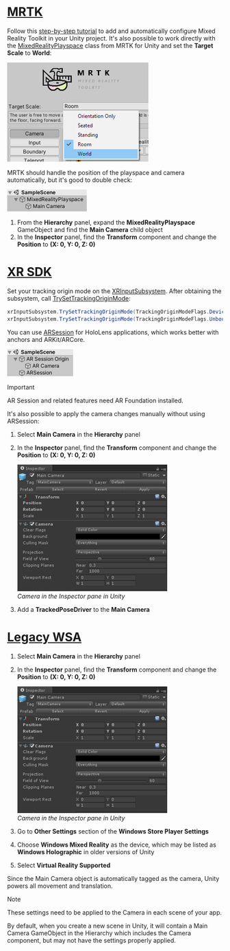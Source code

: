 # [MRTK](#tab/mrtk)
<!-- NEVER CHANGE THE ABOVE LINE! -->

Follow this [step-by-step tutorial](/training/paths/beginner-hololens-2-tutorials/) to add and automatically configure Mixed Reality Toolkit in your Unity project. It's also possible to work directly with the [MixedRealityPlayspace](/dotnet/api/microsoft.mixedreality.toolkit.mixedrealityplayspace) class from MRTK for Unity and set the **Target Scale** to **World**:

![MRTK settings window](../../images/mrtk-target-scale.png)

MRTK should handle the position of the playspace and camera automatically, but it's good to double check:

![MRTK playspace](../../images/mrtk-playspace.png)

1. From the **Hierarchy** panel, expand the **MixedRealityPlayspace** GameObject and find the **Main Camera** child object
2. In the **Inspector** panel, find the **Transform** component and change the **Position** to **(X: 0, Y: 0, Z: 0)**

# [XR SDK](#tab/xr)
<!-- NEVER CHANGE THE ABOVE LINE! -->

Set your tracking origin mode on the [XRInputSubsystem](https://docs.unity3d.com/Documentation/ScriptReference/XR.XRInputSubsystem.html). After obtaining the subsystem, call [TrySetTrackingOriginMode](https://docs.unity3d.com/Documentation/ScriptReference/XR.XRInputSubsystem.TrySetTrackingOriginMode.html):

```cs
xrInputSubsystem.TrySetTrackingOriginMode(TrackingOriginModeFlags.Device);
xrInputSubsystem.TrySetTrackingOriginMode(TrackingOriginModeFlags.Unbounded); // Recommendation for OpenXR
```

You can use [ARSession](https://docs.unity3d.com/Packages/com.unity.xr.arfoundation@2.1/manual/index.html#installing-ar-foundation) for HoloLens applications, which works better with anchors and ARKit/ARCore.

![AR session in hierarchy](../../images/xrsdk-arsession.png)

> [!IMPORTANT]
> AR Session and related features need AR Foundation installed.

It's also possible to apply the camera changes manually without using ARSession:

1. Select **Main Camera** in the **Hierarchy** panel
1. In the **Inspector** panel, find the **Transform** component and change the **Position** to **(X: 0, Y: 0, Z: 0)**

   ![Camera in the Inspector pane in Unity](../../images/maincamera-350px.png)  
   *Camera in the Inspector pane in Unity*

1. Add a **TrackedPoseDriver** to the **Main Camera**

# [Legacy WSA](#tab/wsa)
<!-- NEVER CHANGE THE ABOVE LINE! -->

1. Select **Main Camera** in the **Hierarchy** panel
1. In the **Inspector** panel, find the **Transform** component and change the **Position** to **(X: 0, Y: 0, Z: 0)**

   ![Camera in the Inspector pane in Unity](../../images/maincamera-350px.png)  
   *Camera in the Inspector pane in Unity*

1. Go to **Other Settings** section of the **Windows Store Player Settings**
1. Choose **Windows Mixed Reality** as the device, which may be listed as **Windows Holographic** in older versions of Unity
1. Select **Virtual Reality Supported**

Since the Main Camera object is automatically tagged as the camera, Unity powers all movement and translation.

>[!NOTE]
>These settings need to be applied to the Camera in each scene of your app.
>
>By default, when you create a new scene in Unity, it will contain a Main Camera GameObject in the Hierarchy which includes the Camera component, but may not have the settings properly applied.
